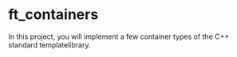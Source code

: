 # ft_containers

In this project, you will implement a few container types of the C++ standard templatelibrary.
